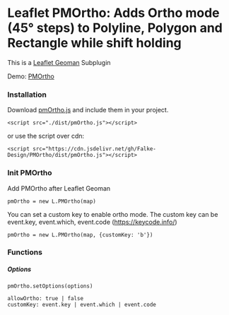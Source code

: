# Leaflet PMOrtho: Adds Ortho mode (45° steps) to Polyline, Polygon and Rectangle while shift holding
This is a [Leaflet Geoman](https://github.com/geoman-io/leaflet-geoman) Subplugin 

Demo: [PMOrtho](https://falke-design.github.io/PMOrtho/)

### Installation
Download [pmOrtho.js](https://raw.githubusercontent.com/Falke-Design/PMOrtho/master/dist/pmOrtho.js) and include them in your project.

`<script src="./dist/pmOrtho.js"></script>`

or use the script over cdn:

`<script src="https://cdn.jsdelivr.net/gh/Falke-Design/PMOrtho/dist/pmOrtho.js"></script>`

### Init PMOrtho
Add PMOrtho after Leaflet Geoman

`pmOrtho = new L.PMOrtho(map)`

You can set a custom key to enable ortho mode. The custom key can be event.key, event.which, event.code (https://keycode.info/) 

`pmOrtho = new L.PMOrtho(map, {customKey: 'b'})`

### Functions
##### Options
`pmOrtho.setOptions(options)`
```
allowOrtho: true | false
customKey: event.key | event.which | event.code
```
